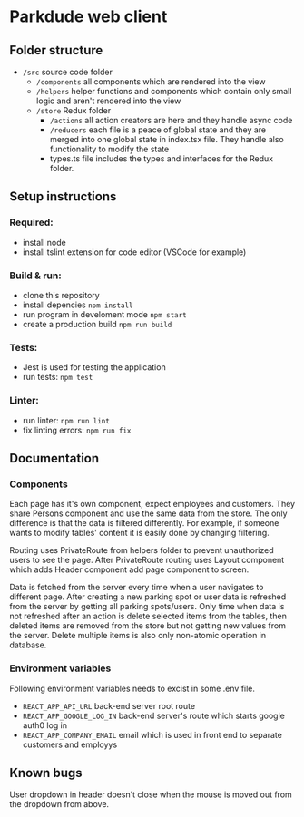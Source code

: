 # Parkdude web client

## Folder structure

- `/src` source code folder
  - `/components` all components which are rendered into the view
  - `/helpers` helper functions and components which contain only small logic and aren't rendered into the view
  - `/store` Redux folder
    - `/actions` all action creators are here and they handle async code
    - `/reducers` each file is a peace of global state and they are merged into one global state in index.tsx file. They handle also functionality to modify the state
    - types.ts file includes the types and interfaces for the Redux folder.
  

## Setup instructions

### Required:
- install node
- install tslint extension for code editor (VSCode for example)

### Build & run:
  - clone this repository
  - install depencies ```npm install```
  - run program in develoment mode  ```npm start```
  - create a production build  ```npm run build```
  
  ### Tests:
- Jest is used for testing the application
- run tests: ```npm test```

### Linter:
- run linter: ```npm run lint```
- fix linting errors: ```npm run fix```

## Documentation

### Components

Each page has it's own component, expect employees and customers. They share Persons component and use the same data from the store. The only difference  is that the data is filtered differently. For example, if someone wants to modify tables' content it is easily  done by changing filtering.

Routing uses PrivateRoute from helpers folder to prevent unauthorized users to see the page. After PrivateRoute routing uses Layout component which adds Header component add page component to screen. 

Data is fetched from the server every time when a user navigates to different page. After creating  a new parking spot or user data is refreshed from the server by getting all parking spots/users. Only time when data is not refreshed after an action is delete selected items from the tables, then deleted items are removed from the store but not getting new values from the server. Delete multiple  items is also only non-atomic operation in database.

### Environment variables

Following environment variables needs to excist in some .env file. 
- ```REACT_APP_API_URL``` back-end server root route 
- ```REACT_APP_GOOGLE_LOG_IN``` back-end server's route which starts google auth0 log in
- ```REACT_APP_COMPANY_EMAIL``` email which is used in front end to separate customers and employys

## Known bugs

User dropdown in header doesn't close when the mouse is moved out from the dropdown from above.